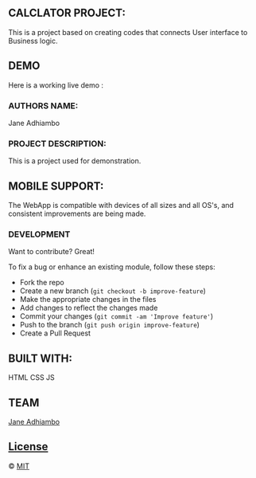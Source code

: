 ## CALCLATOR PROJECT:
This is a project based on creating codes that connects User interface to Business logic. 

## DEMO
Here is a working live demo : 

### AUTHORS NAME:

Jane Adhiambo

### PROJECT DESCRIPTION:

This is a project used for demonstration.


## MOBILE SUPPORT:
The WebApp is compatible with devices of all sizes and all OS's, and consistent improvements are being made.


### DEVELOPMENT
Want to contribute? Great!

To fix a bug or enhance an existing module, follow these steps:

- Fork the repo
- Create a new branch (`git checkout -b improve-feature`)
- Make the appropriate changes in the files
- Add changes to reflect the changes made
- Commit your changes (`git commit -am 'Improve feature'`)
- Push to the branch (`git push origin improve-feature`)
- Create a Pull Request 



## BUILT WITH:

HTML
CSS
JS


## TEAM


[Jane Adhiambo ](https://github.com/JaneAdhiambo3000) 

## [License](https://github.com/JaneAdhiambo3000/WebApp/blob/master/LICENSE)

© [MIT](LICENSE)

